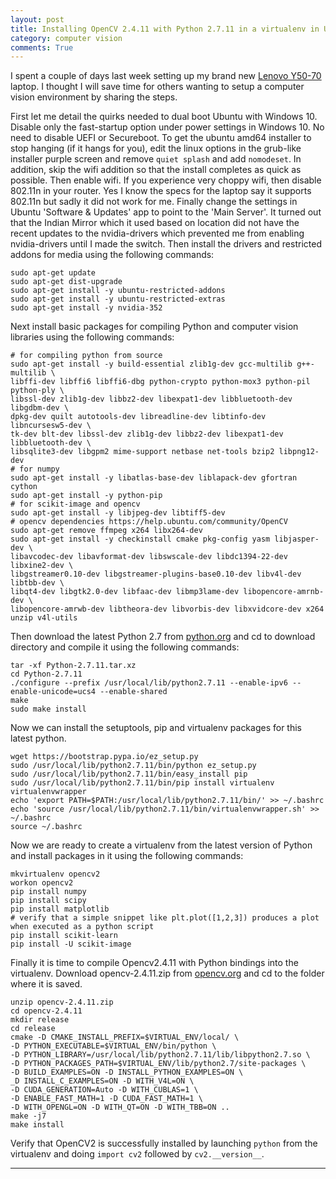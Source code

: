 ```yaml
---
layout: post
title: Installing OpenCV 2.4.11 with Python 2.7.11 in a virtualenv in Ubuntu 14.04
category: computer vision
comments: True
---
```


I spent a couple of days last week setting up my brand new [Lenovo Y50-70][laptop] laptop. I thought I will save time for others wanting to setup a computer vision environment by sharing the steps. 

First let me detail the quirks needed to dual boot Ubuntu with Windows 10. Disable only the fast-startup option under power settings in Windows 10. No need to disable UEFI or Secureboot. To get the ubuntu amd64 installer to stop hanging (if it hangs for you), edit the linux options in the grub-like installer purple screen and remove `quiet splash` and add `nomodeset`. In addition, skip the wifi addition so that the install completes as quick as possible. Then enable wifi. If you experience very choppy wifi, then disable 802.11n in your router. Yes I know the specs for the laptop say it supports 802.11n but sadly it did not work for me. Finally change the settings in Ubuntu 'Software & Updates' app to point to the 'Main Server'. It turned out that the Indian Mirror which it used based on location did not have the recent updates to the nvidia-drivers which prevented me from enabling nvidia-drivers until I made the switch. Then install the drivers and restricted addons for media using the following commands:

```shell
sudo apt-get update
sudo apt-get dist-upgrade
sudo apt-get install -y ubuntu-restricted-addons
sudo apt-get install -y ubuntu-restricted-extras
sudo apt-get install -y nvidia-352
```

Next install basic packages for compiling Python and computer vision libraries using the following commands:

```shell
# for compiling python from source
sudo apt-get install -y build-essential zlib1g-dev gcc-multilib g++-multilib \
libffi-dev libffi6 libffi6-dbg python-crypto python-mox3 python-pil python-ply \
libssl-dev zlib1g-dev libbz2-dev libexpat1-dev libbluetooth-dev libgdbm-dev \
dpkg-dev quilt autotools-dev libreadline-dev libtinfo-dev libncursesw5-dev \
tk-dev blt-dev libssl-dev zlib1g-dev libbz2-dev libexpat1-dev libbluetooth-dev \
libsqlite3-dev libgpm2 mime-support netbase net-tools bzip2 libpng12-dev
# for numpy
sudo apt-get install -y libatlas-base-dev liblapack-dev gfortran cython
sudo apt-get install -y python-pip
# for scikit-image and opencv
sudo apt-get install -y libjpeg-dev libtiff5-dev
# opencv dependencies https://help.ubuntu.com/community/OpenCV
sudo apt-get remove ffmpeg x264 libx264-dev
sudo apt-get install -y checkinstall cmake pkg-config yasm libjasper-dev \
libavcodec-dev libavformat-dev libswscale-dev libdc1394-22-dev libxine2-dev \
libgstreamer0.10-dev libgstreamer-plugins-base0.10-dev libv4l-dev libtbb-dev \
libqt4-dev libgtk2.0-dev libfaac-dev libmp3lame-dev libopencore-amrnb-dev \
libopencore-amrwb-dev libtheora-dev libvorbis-dev libxvidcore-dev x264 unzip v4l-utils
```

Then download the latest Python 2.7 from [python.org][python2] and cd to download directory and compile it using the following commands:

```shell
tar -xf Python-2.7.11.tar.xz
cd Python-2.7.11
./configure --prefix /usr/local/lib/python2.7.11 --enable-ipv6 --enable-unicode=ucs4 --enable-shared
make
sudo make install
```

Now we can install the setuptools, pip and virtualenv packages for this latest python.

```shell
wget https://bootstrap.pypa.io/ez_setup.py
sudo /usr/local/lib/python2.7.11/bin/python ez_setup.py
sudo /usr/local/lib/python2.7.11/bin/easy_install pip
sudo /usr/local/lib/python2.7.11/bin/pip install virtualenv virtualenvwrapper
echo 'export PATH=$PATH:/usr/local/lib/python2.7.11/bin/' >> ~/.bashrc
echo 'source /usr/local/lib/python2.7.11/bin/virtualenvwrapper.sh' >> ~/.bashrc
source ~/.bashrc
```

Now we are ready to create a virtualenv from the latest version of Python and install packages in it using the following commands:

```shell
mkvirtualenv opencv2
workon opencv2
pip install numpy 
pip install scipy 
pip install matplotlib
# verify that a simple snippet like plt.plot([1,2,3]) produces a plot when executed as a python script
pip install scikit-learn
pip install -U scikit-image
```

Finally it is time to compile Opencv2.4.11 with Python bindings into the virtualenv. Download opencv-2.4.11.zip from [opencv.org][opencv2] and cd to the folder where it is saved.

```shell
unzip opencv-2.4.11.zip
cd opencv-2.4.11
mkdir release
cd release
cmake -D CMAKE_INSTALL_PREFIX=$VIRTUAL_ENV/local/ \
-D PYTHON_EXECUTABLE=$VIRTUAL_ENV/bin/python \
-D PYTHON_LIBRARY=/usr/local/lib/python2.7.11/lib/libpython2.7.so \
-D PYTHON_PACKAGES_PATH=$VIRTUAL_ENV/lib/python2.7/site-packages \
-D BUILD_EXAMPLES=ON -D INSTALL_PYTHON_EXAMPLES=ON \
_D INSTALL_C_EXAMPLES=ON -D WITH_V4L=ON \
-D CUDA_GENERATION=Auto -D WITH_CUBLAS=1 \
-D ENABLE_FAST_MATH=1 -D CUDA_FAST_MATH=1 \
-D WITH_OPENGL=ON -D WITH_QT=ON -D WITH_TBB=ON ..
make -j7
make install
```

Verify that OpenCV2 is successfully installed by launching `python` from the virtualenv and doing `import cv2` followed by `cv2.__version__`. 

---

[laptop]: http://shopap.lenovo.com/in/en/laptops/lenovo/y-series/y50/
[python2]: https://www.python.org/downloads/
[opencv2]: http://opencv.org/downloads.html
